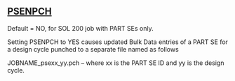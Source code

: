 ## [PSENPCH](https://help.hexagonmi.com/bundle/MSC_Nastran_2022.4/page/Nastran_Combined_Book/qrg/parameters/TOC.PSENPCH.xhtml)

Default = NO, for SOL 200 job with PART SEs only.

Setting PSENPCH to YES causes updated Bulk Data entries of a PART SE for a design cycle punched to a separate file named as follows

JOBNAME_psexx_yy.pch – where xx is the PART SE ID and yy is the design cycle.

